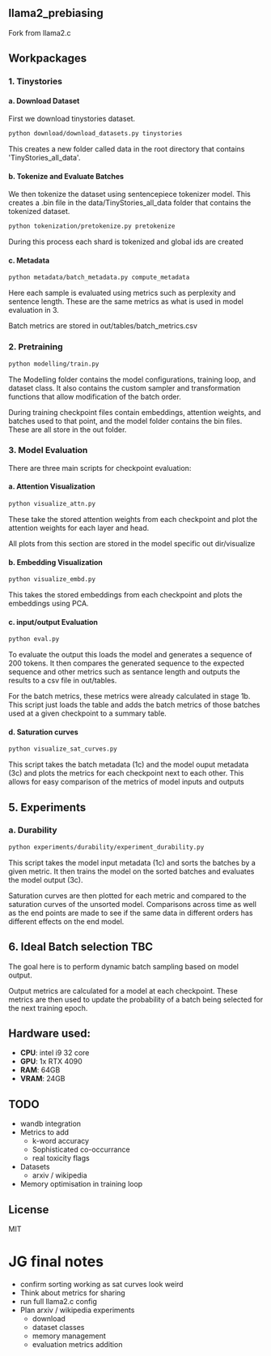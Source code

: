## llama2_prebiasing

Fork from llama2.c 

## Workpackages
### 1. Tinystories

#### a. Download Dataset 

First we download tinystories dataset. 

```bash
python download/download_datasets.py tinystories
```

This creates a new folder called data in the root directory that contains 'TinyStories_all_data'.

#### b. Tokenize and Evaluate Batches

We then tokenize the dataset using sentencepiece tokenizer model.
This creates a .bin file in the data/TinyStories_all_data folder that contains the tokenized dataset.

```bash
python tokenization/pretokenize.py pretokenize
```

During this process each shard is tokenized and global ids are created


#### c. Metadata
```bash
python metadata/batch_metadata.py compute_metadata
```
Here each sample is evaluated using metrics such as perplexity and sentence length. These are the same metrics as what is used in model evaluation in 3.

Batch metrics are stored in out/tables/batch_metrics.csv


### 2. Pretraining


```bash
python modelling/train.py
```
The Modelling folder contains the model configurations, training loop, and dataset class. It also contains the custom sampler and transformation functions that allow modification of the batch order.

During training checkpoint files contain embeddings, attention weights, and batches used to that point, and the model folder contains the bin files. These are all store in the out folder.


### 3. Model Evaluation
There are three main scripts for checkpoint evaluation:

#### a. Attention Visualization
```bash
python visualize_attn.py
```

These take the stored attention weights from each checkpoint and plot the attention weights for each layer and head.

All plots from this section are stored in the model specific out dir/visualize

#### b. Embedding Visualization
```bash
python visualize_embd.py
```

This takes the stored embeddings from each checkpoint and plots the embeddings using PCA.


#### c. input/output Evaluation
```bash
python eval.py
```
To evaluate the output this loads the model and generates a sequence of 200 tokens. It then compares the generated sequence to the expected sequence and other metrics such as sentance length and outputs the results to a csv file in out/tables.

For the batch metrics, these metrics were already calculated in stage 1b. This script just loads the table and adds the batch metrics of those batches used at a given checkpoint to a summary table.


#### d. Saturation curves
```bash
python visualize_sat_curves.py
```
This script takes the batch metadata (1c) and the model ouput metadata (3c) and plots the metrics for each checkpoint next to each other. This allows for easy comparison of the metrics of model inputs and outputs

## 5. Experiments

### a. Durability
```bash
python experiments/durability/experiment_durability.py
```

This script takes the model input metadata (1c) and sorts the batches by a given metric. It then trains the model on the sorted batches and evaluates the model output (3c). 

Saturation curves are then plotted for each metric and compared to the saturation curves of the unsorted model. Comparisons across time as well as the end points are made to see if the same data in different orders has different effects on the end model.



## 6. Ideal Batch selection TBC
The goal here is to perform dynamic batch sampling based on model output. 

Output metrics are calculated for a model at each checkpoint. These metrics are then used to update the probability of a batch being selected for the next training epoch.



## Hardware used:
- **CPU**: intel i9 32 core
- **GPU**: 1x RTX 4090 
- **RAM**: 64GB
- **VRAM**: 24GB

## TODO
- wandb integration
- Metrics to add
  - k-word accuracy
  - Sophisticated co-occurrance
  - real toxicity flags
- Datasets
  - arxiv / wikipedia
- Memory optimisation in training loop

## License

MIT

# JG final notes
- confirm sorting working as sat curves look weird
- Think about metrics for sharing
- run full llama2.c config
- Plan arxiv / wikipedia experiments
  - download
  - dataset classes
  - memory management
  - evaluation metrics addition